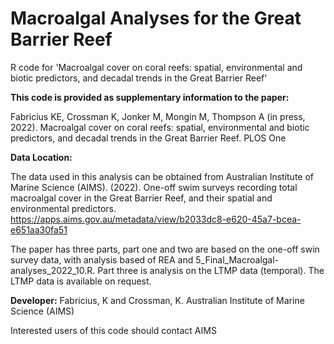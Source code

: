 Macroalgal Analyses for the Great Barrier Reef
============================
R code for 'Macroalgal cover on coral reefs: spatial, environmental and biotic predictors, and decadal trends in the Great Barrier Reef' 

**This code is provided as supplementary information to the paper:**

Fabricius KE, Crossman K, Jonker M, Mongin M, Thompson A (in press, 2022). Macroalgal cover on coral reefs: spatial, environmental and biotic predictors, and decadal trends in the Great Barrier Reef. PLOS One

**Data Location:**

 The data used in this analysis can be obtained from 
Australian Institute of Marine Science (AIMS). (2022). One-off swim surveys recording total macroalgal cover in the Great Barrier Reef, and their spatial and environmental predictors. https://apps.aims.gov.au/metadata/view/b2033dc8-e620-45a7-bcea-e651aa30fa51 

The paper has three parts, part one and two are based on the one-off swin survey data, with analysis based of REA and 5_Final_Macroalgal-analyses_2022_10.R. Part three is analysis on the LTMP data (temporal). The LTMP data is available on request.

**Developer:**
Fabricius, K and Crossman, K. 
Australian Institute of Marine Science (AIMS)

Interested users of this code should contact AIMS 
